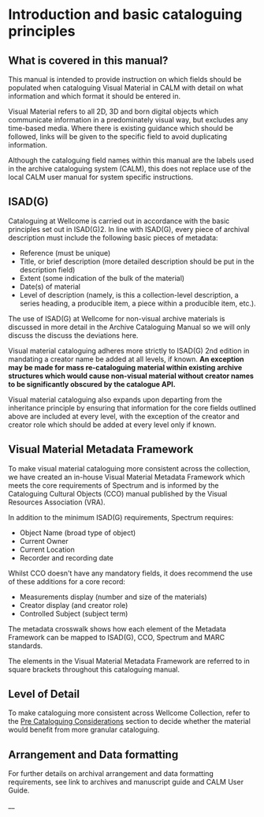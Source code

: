 # Introduction and basic cataloguing principles

## What is covered in this manual?

This manual is intended to provide instruction on which fields should be populated when cataloguing Visual Material in CALM with detail on what information and which format it should be entered in.

Visual Material refers to all 2D, 3D and born digital objects which communicate information in a predominately visual way, but excludes any time-based media. Where there is existing guidance which should be followed, links will be given to the specific field to avoid duplicating information.&#x20;

Although the cataloguing field names within this manual are the labels used in the archive cataloguing system (CALM), this does not replace use of the local CALM user manual for system specific instructions.&#x20;

## ISAD(G)

Cataloguing at Wellcome is carried out in accordance with the basic principles set out in ISAD(G)2. In line with ISAD(G), every piece of archival description must include the following basic pieces of metadata:&#x20;

* Reference (must be unique)&#x20;
* Title, or brief description (more detailed description should be put in the description field)&#x20;
* Extent (some indication of the bulk of the material)&#x20;
* Date(s) of material&#x20;
* Level of description (namely, is this a collection-level description, a series heading, a producible item, a piece within a producible item, etc.).

The use of ISAD(G) at Wellcome for non-visual archive materials is discussed in more detail in the Archive Cataloguing Manual so we will only discuss the discuss the deviations here.

Visual material cataloguing adheres more strictly to ISAD(G) 2nd edition in mandating a creator name be added at all levels, if known. **An exception may be made for mass re-cataloguing material within existing archive structures which would cause non-visual material without creator names to be significantly obscured by the catalogue API.** &#x20;

Visual material cataloguing also expands upon departing from the inheritance principle by ensuring that information for the core fields outlined above are included at every level, with the exception of the creator and creator role which should be added at every level only if known.&#x20;

## Visual Material Metadata Framework

To make visual material cataloguing more consistent across the collection, we have created an in-house Visual Material Metadata Framework which meets the core requirements of Spectrum and is informed by the Cataloguing Cultural Objects (CCO) manual published by the Visual Resources Association (VRA).     &#x20;

In addition to the minimum ISAD(G) requirements, Spectrum requires:&#x20;

* Object Name (broad type of object)
* Current Owner
* Current Location
* Recorder and recording date

Whilst CCO doesn't have any mandatory fields, it does recommend the use of these additions for a core record:&#x20;

* Measurements display (number and size of the materials)
* Creator display (and creator role)
* Controlled Subject (subject term)

The metadata crosswalk shows how each element of the Metadata Framework can be mapped to ISAD(G), CCO, Spectrum and MARC standards.

The elements in the Visual Material Metadata Framework are referred to in square brackets throughout this cataloguing manual. &#x20;

## Level of Detail

To make cataloguing more consistent across Wellcome Collection, refer to the [Pre Cataloguing Considerations](broken-reference) section to decide whether the material would benefit from more granular cataloguing.

## Arrangement and Data formatting

For further details on archival arrangement and data formatting requirements, see link to archives and manuscript guide and CALM User Guide.&#x20;

__
